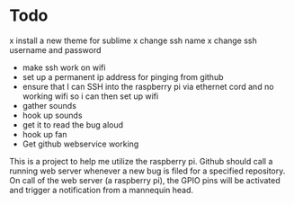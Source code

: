 # Todo
x install a new theme for sublime
x change ssh name
x change ssh username and password
* make ssh work on wifi
* set up a permanent ip address for pinging from github
* ensure that I can SSH into the raspberry pi via ethernet cord and no working wifi so i can then set up wifi
* gather sounds
* hook up sounds
* get it to read the bug aloud
* hook up fan
* Get github webservice working

This is a project to help me utilize the raspberry pi. Github should call a running web server whenever a new bug is filed for a specified repository. On call of the web server (a raspberry pi), the GPIO pins will be activated and trigger a notification from a mannequin head.
